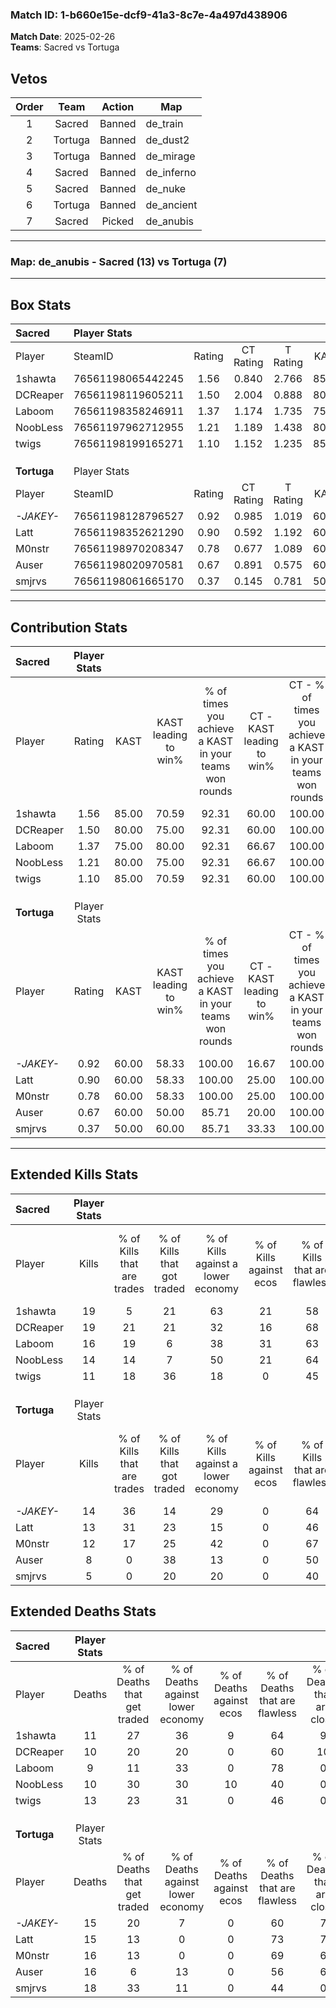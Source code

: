 ### Match ID: 1-b660e15e-dcf9-41a3-8c7e-4a497d438906  
**Match Date**: 2025-02-26  
**Teams**: Sacred vs Tortuga  

## Vetos  

| Order | Team | Action | Map |
| :---: | :--: | :----: | --- |
| 1 | Sacred | Banned | de_train |
| 2 | Tortuga | Banned | de_dust2 |
| 3 | Tortuga | Banned | de_mirage |
| 4 | Sacred | Banned | de_inferno |
| 5 | Sacred | Banned | de_nuke |
| 6 | Tortuga | Banned | de_ancient |
| 7 | Sacred | Picked | de_anubis |

---  

### **Map**: de_anubis - Sacred (13) vs Tortuga (7)  
---  

## Box Stats  

| **Sacred**  | Player Stats      |        |           |          |       |      |       |         |        |      |     |
| :- | :- | :-: | :-: | :-: | :-: | :-: | :-: | :-: | :-: | :-: | :-: |
| Player      | SteamID           | Rating | CT Rating | T Rating | KAST  | ADR  | Kills | Assists | Deaths | K/D  | HS% |
| 1shawta     | 76561198065442245 |  1.56  |   0.840   |  2.766   | 85.00 | 99.1 |  19   |    6    |   11   | 1.73 | 57  |
| DCReaper    | 76561198119605211 |  1.50  |   2.004   |  0.888   | 80.00 | 88.6 |  19   |    4    |   10   | 1.90 | 42  |
| Laboom      | 76561198358246911 |  1.37  |   1.174   |  1.735   | 75.00 | 91.1 |  16   |    4    |   9    | 1.78 | 68  |
| NoobLess    | 76561197962712955 |  1.21  |   1.189   |  1.438   | 80.00 | 67.2 |  14   |    2    |   10   | 1.40 | 57  |
| twigs       | 76561198199165271 |  1.10  |   1.152   |  1.235   | 85.00 | 74.4 |  11   |   11    |   13   | 0.85 | 63  |
|             |                   |        |           |          |       |      |       |         |        |      |     |
|             |                   |        |           |          |       |      |       |         |        |      |     |
|             |                   |        |           |          |       |      |       |         |        |      |     |
| **Tortuga** | Player Stats      |        |           |          |       |      |       |         |        |      |     |
| Player      | SteamID           | Rating | CT Rating | T Rating | KAST  | ADR  | Kills | Assists | Deaths | K/D  | HS% |
| _-JAKEY-_   | 76561198128796527 |  0.92  |   0.985   |  1.019   | 60.00 | 63.1 |  14   |    3    |   15   | 0.93 | 28  |
| Latt        | 76561198352621290 |  0.90  |   0.592   |  1.192   | 60.00 | 68.8 |  13   |    3    |   15   | 0.87 | 53  |
| M0nstr      | 76561198970208347 |  0.78  |   0.677   |  1.089   | 60.00 | 60.1 |  12   |    0    |   16   | 0.75 | 41  |
| Auser       | 76561198020970581 |  0.67  |   0.891   |  0.575   | 60.00 | 70.7 |   8   |    6    |   16   | 0.50 | 62  |
| smjrvs      | 76561198061665170 |  0.37  |   0.145   |  0.781   | 50.00 | 54.4 |   5   |    6    |   18   | 0.28 | 80  |
---  

## Contribution Stats  

| **Sacred**  | Player Stats |       |                      |                                                        |                           |                                                             |                          |                                                            |
| :- | :-: | :-: | :-: | :-: | :-: | :-: | :-: | :-: |
| Player      |    Rating    | KAST  | KAST leading to win% | % of times you achieve a KAST in your teams won rounds | CT - KAST leading to win% | CT - % of times you achieve a KAST in your teams won rounds | T - KAST leading to win% | T - % of times you achieve a KAST in your teams won rounds |
| 1shawta     |     1.56     | 85.00 |        70.59         |                         92.31                          |           60.00           |                           100.00                            |          85.71           |                           85.71                            |
| DCReaper    |     1.50     | 80.00 |        75.00         |                         92.31                          |           60.00           |                           100.00                            |          100.00          |                           85.71                            |
| Laboom      |     1.37     | 75.00 |        80.00         |                         92.31                          |           66.67           |                           100.00                            |          100.00          |                           85.71                            |
| NoobLess    |     1.21     | 80.00 |        75.00         |                         92.31                          |           66.67           |                           100.00                            |          85.71           |                           85.71                            |
| twigs       |     1.10     | 85.00 |        70.59         |                         92.31                          |           60.00           |                           100.00                            |          85.71           |                           85.71                            |
|             |              |       |                      |                                                        |                           |                                                             |                          |                                                            |
|             |              |       |                      |                                                        |                           |                                                             |                          |                                                            |
|             |              |       |                      |                                                        |                           |                                                             |                          |                                                            |
| **Tortuga** | Player Stats |       |                      |                                                        |                           |                                                             |                          |                                                            |
| Player      |    Rating    | KAST  | KAST leading to win% | % of times you achieve a KAST in your teams won rounds | CT - KAST leading to win% | CT - % of times you achieve a KAST in your teams won rounds | T - KAST leading to win% | T - % of times you achieve a KAST in your teams won rounds |
| _-JAKEY-_   |     0.92     | 60.00 |        58.33         |                         100.00                         |           16.67           |                           100.00                            |          100.00          |                           100.00                           |
| Latt        |     0.90     | 60.00 |        58.33         |                         100.00                         |           25.00           |                           100.00                            |          75.00           |                           100.00                           |
| M0nstr      |     0.78     | 60.00 |        58.33         |                         100.00                         |           25.00           |                           100.00                            |          75.00           |                           100.00                           |
| Auser       |     0.67     | 60.00 |        50.00         |                         85.71                          |           20.00           |                           100.00                            |          71.43           |                           83.33                            |
| smjrvs      |     0.37     | 50.00 |        60.00         |                         85.71                          |           33.33           |                           100.00                            |          71.43           |                           83.33                            |
---  

## Extended Kills Stats  

| **Sacred**  | Player Stats |                            |                            |                                    |                         |                              |                                 |                                       |                    |           |
| :- | :-: | :-: | :-: | :-: | :-: | :-: | :-: | :-: | :-: | :-: |
| Player      |    Kills     | % of Kills that are trades | % of Kills that got traded | % of Kills against a lower economy | % of Kills against ecos | % of Kills that are flawless | % of Kills that are close duels | % of Kills that are assisted by flash | Pistol Round Kills | AWP Kills |
| 1shawta     |      19      |             5              |             21             |                 63                 |           21            |              58              |                5                |                   0                   |         1          |     0     |
| DCReaper    |      19      |             21             |             21             |                 32                 |           16            |              68              |                5                |                   0                   |         4          |     8     |
| Laboom      |      16      |             19             |             6              |                 38                 |           31            |              63              |                0                |                  13                   |         5          |     0     |
| NoobLess    |      14      |             14             |             7              |                 50                 |           21            |              64              |                7                |                   7                   |         0          |     0     |
| twigs       |      11      |             18             |             36             |                 18                 |            0            |              45              |                9                |                   9                   |         0          |     0     |
|             |              |                            |                            |                                    |                         |                              |                                 |                                       |                    |           |
|             |              |                            |                            |                                    |                         |                              |                                 |                                       |                    |           |
|             |              |                            |                            |                                    |                         |                              |                                 |                                       |                    |           |
| **Tortuga** | Player Stats |                            |                            |                                    |                         |                              |                                 |                                       |                    |           |
| Player      |    Kills     | % of Kills that are trades | % of Kills that got traded | % of Kills against a lower economy | % of Kills against ecos | % of Kills that are flawless | % of Kills that are close duels | % of Kills that are assisted by flash | Pistol Round Kills | AWP Kills |
| _-JAKEY-_   |      14      |             36             |             14             |                 29                 |            0            |              64              |                7                |                   0                   |         0          |     3     |
| Latt        |      13      |             31             |             23             |                 15                 |            0            |              46              |                0                |                  15                   |         1          |     0     |
| M0nstr      |      12      |             17             |             25             |                 42                 |            0            |              67              |                8                |                   8                   |         1          |     0     |
| Auser       |      8       |             0              |             38             |                 13                 |            0            |              50              |                0                |                   0                   |         2          |     0     |
| smjrvs      |      5       |             0              |             20             |                 20                 |            0            |              40              |                0                |                   0                   |         0          |     0     |
## Extended Deaths Stats  

| **Sacred**  | Player Stats |                             |                                   |                          |                               |                            |                           |               |
| :- | :-: | :-: | :-: | :-: | :-: | :-: | :-: | :-: |
| Player      |    Deaths    | % of Deaths that get traded | % of Deaths against lower economy | % of Deaths against ecos | % of Deaths that are flawless | % of Deaths that are close | % of Deaths while blinded | Deaths to AWP |
| 1shawta     |      11      |             27              |                36                 |            9             |              64               |             9              |             0             |       0       |
| DCReaper    |      10      |             20              |                20                 |            0             |              60               |             10             |             0             |       1       |
| Laboom      |      9       |             11              |                33                 |            0             |              78               |             0              |            11             |       0       |
| NoobLess    |      10      |             30              |                30                 |            10            |              40               |             0              |             0             |       1       |
| twigs       |      13      |             23              |                31                 |            0             |              46               |             0              |            15             |       1       |
|             |              |                             |                                   |                          |                               |                            |                           |               |
|             |              |                             |                                   |                          |                               |                            |                           |               |
|             |              |                             |                                   |                          |                               |                            |                           |               |
| **Tortuga** | Player Stats |                             |                                   |                          |                               |                            |                           |               |
| Player      |    Deaths    | % of Deaths that get traded | % of Deaths against lower economy | % of Deaths against ecos | % of Deaths that are flawless | % of Deaths that are close | % of Deaths while blinded | Deaths to AWP |
| _-JAKEY-_   |      15      |             20              |                 7                 |            0             |              60               |             7              |             7             |       2       |
| Latt        |      15      |             13              |                 0                 |            0             |              73               |             7              |             0             |       1       |
| M0nstr      |      16      |             13              |                 0                 |            0             |              69               |             6              |             6             |       3       |
| Auser       |      16      |              6              |                13                 |            0             |              56               |             6              |            13             |       1       |
| smjrvs      |      18      |             33              |                11                 |            0             |              44               |             0              |             0             |       1       |
